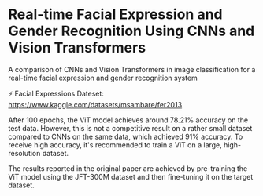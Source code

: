 # Real-time Facial Expression and Gender Recognition Using CNNs and Vision Transformers
A comparison of CNNs and Vision Transformers in image classification for a real-time facial expression and gender recognition system

⚡ Facial Expressions Dateset: https://www.kaggle.com/datasets/msambare/fer2013

After 100 epochs, the ViT model achieves around 78.21% accuracy on the test data. However, this is not a competitive result on a rather small dataset compared to CNNs on the same data, which achieved 91% accuracy. To receive high accuracy, it's recommended to train a ViT on a large, high-resolution dataset.

The results reported in the original paper are achieved by pre-training the ViT model using the JFT-300M dataset and then fine-tuning it on the target dataset. 
